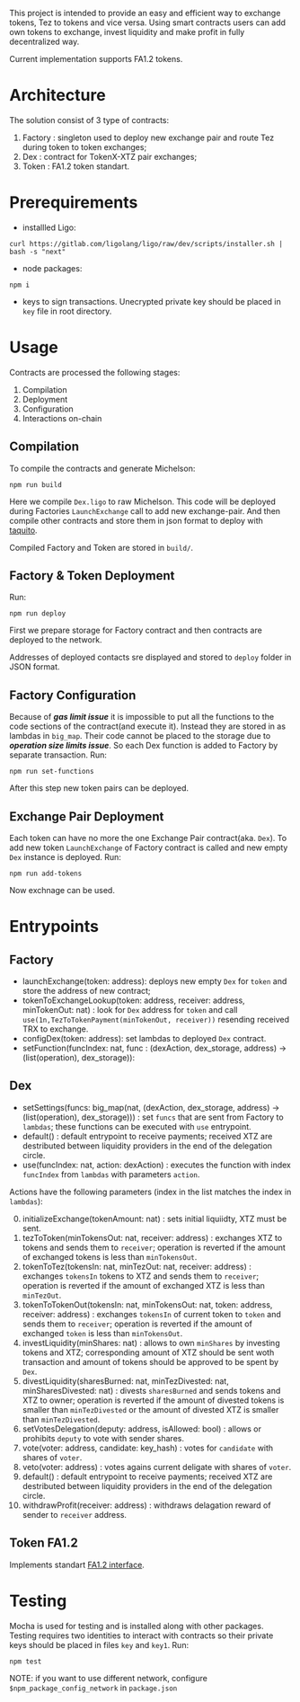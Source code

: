 This project is intended to provide an easy and efficient way to exchange tokens,
Tez to tokens and vice versa. Using smart contracts users can add own tokens
to exchange, invest liquidity and make profit in fully decentralized way.

Current implementation supports FA1.2 tokens.

# Architecture

The solution consist of 3 type of contracts:

1. Factory : singleton used to deploy new exchange pair and route Tez during token to token exchanges;
2. Dex : contract for TokenX-XTZ pair exchanges;
3. Token : FA1.2 token standart.

# Prerequirements

- installled Ligo:

```
curl https://gitlab.com/ligolang/ligo/raw/dev/scripts/installer.sh | bash -s "next"
```

- node packages:

```
npm i
```

- keys to sign transactions. Unecrypted private key should be placed in `key` file in root directory.

# Usage

Contracts are processed the following stages:

1. Compilation
2. Deployment
3. Configuration
4. Interactions on-chain

## Compilation

To compile the contracts and generate Michelson:

```
npm run build
```

Here we compile `Dex.ligo` to raw Michelson. This code will be deployed during Factories `LaunchExchange` call to add new exchange-pair. And then compile other contracts and store them in json format to deploy with [taquito](https://tezostaquito.io/).

Сompiled Factory and Token are stored in `build/`.

## Factory & Token Deployment

Run:

```
npm run deploy
```

First we prepare storage for Factory contract and then contracts are deployed to the network.

Addresses of deployed contacts sre displayed and stored to `deploy` folder in JSON format.

## Factory Configuration

Because of **_gas limit issue_** it is impossible to put all the functions to the code sections of the contract(and execute it). Instead they are stored in as lambdas in `big_map`. Their code cannot be placed to the storage due to **_operation size limits issue_**. So each Dex function is added to Factory by separate transaction. Run:

```
npm run set-functions
```

After this step new token pairs can be deployed.

## Exchange Pair Deployment

Each token can have no more the one Exchange Pair contract(aka. `Dex`). To add new token `LaunchExchange` of Factory contract is called and new empty `Dex` instance is deployed.
Run:

```
npm run add-tokens
```

Now exchnage can be used.

# Entrypoints

## Factory

- launchExchange(token: address): deploys new empty `Dex` for `token` and store the address of new contract;
- tokenToExchangeLookup(token: address, receiver: address, minTokenOut: nat) : look for `Dex` address for `token` and call `use(1n,TezToTokenPayment(minTokenOut, receiver))` resending received TRX to exchange.
- configDex(token: address): set lambdas to deployed `Dex` contract.
- setFunction(funcIndex: nat, func : (dexAction, dex_storage, address) -> (list(operation), dex_storage)):

## Dex

- setSettings(funcs: big_map(nat, (dexAction, dex_storage, address) -> (list(operation), dex_storage))) : set `funcs` that are sent from Factory to `lambdas`; these functions can be executed with `use` entrypoint.
- default() : default entrypoint to receive payments; received XTZ are destributed between liquidity providers in the end of the delegation circle.
- use(funcIndex: nat, action: dexAction) : executes the function with index `funcIndex` from `lambdas` with parameters `action`.

Actions have the following parameters (index in the list matches the index in `lambdas`):

0. initializeExchange(tokenAmount: nat) : sets initial liquiidty, XTZ must be sent.
1. tezToToken(minTokensOut: nat, receiver: address) : exchanges XTZ to tokens and sends them to `receiver`; operation is reverted if the amount of exchanged tokens is less than `minTokensOut`.
2. tokenToTez(tokensIn: nat, minTezOut: nat, receiver: address) : exchanges `tokensIn` tokens to XTZ and sends them to `receiver`; operation is reverted if the amount of exchanged XTZ is less than `minTezOut`.
3. tokenToTokenOut(tokensIn: nat, minTokensOut: nat, token: address, receiver: address) : exchanges `tokensIn` of current token to `token` and sends them to `receiver`; operation is reverted if the amount of exchanged `token` is less than `minTokensOut`.
4. investLiquidity(minShares: nat) : allows to own `minShares` by investing tokens and XTZ; corresponding amount of XTZ should be sent woth transaction and amount of tokens should be approved to be spent by `Dex`.
5. divestLiquidity(sharesBurned: nat, minTezDivested: nat, minSharesDivested: nat) : divests `sharesBurned` and sends tokens and XTZ to owner; operation is reverted if the amount of divested tokens is smaller than `minTezDivested` or the amount of divested XTZ is smaller than `minTezDivested`.
6. setVotesDelegation(deputy: address, isAllowed: bool) : allows or prohibits `deputy` to vote with sender shares.
7. vote(voter: address, candidate: key_hash) : votes for `candidate` with shares of `voter`.
8. veto(voter: address) : votes agains current deligate with shares of `voter`.
9. default() : default entrypoint to receive payments; received XTZ are destributed between liquidity providers in the end of the delegation circle.
10. withdrawProfit(receiver: address) : withdraws delagation reward of sender to `receiver` address.

## Token FA1.2

Implements standart [FA1.2 interface](https://gitlab.com/tzip/tzip/-/blob/master/proposals/tzip-7/tzip-7.md).

# Testing

Mocha is used for testing and is installed along with other packages. Testing requires two identities to interact with contracts so their private keys should be placed in files `key` and `key1`.
Run:

```
npm test
```

NOTE: if you want to use different network, configure `$npm_package_config_network` in `package.json`
